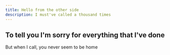 ```yaml
---
title: Hello from the other side
description: I must've called a thousand times
---
```


## To tell you I'm sorry for everything that I've done

But when I call, you never seem to be home
